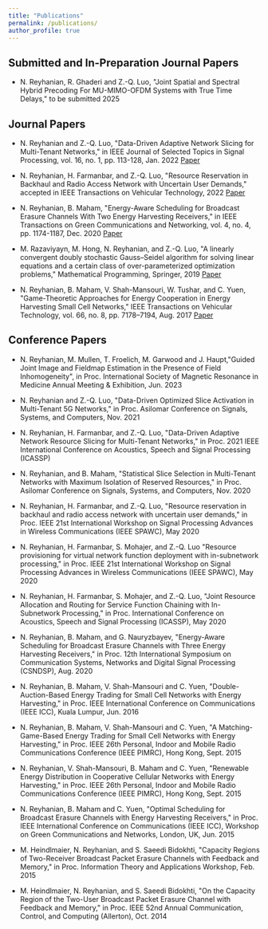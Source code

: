 ```yaml
---
title: "Publications"
permalink: /publications/
author_profile: true
---
```


## Submitted and In-Preparation Journal Papers
* N. Reyhanian, R. Ghaderi and Z.-Q. Luo, "Joint Spatial and Spectral Hybrid Precoding For MU-MIMO-OFDM Systems with True Time Delays," to be submitted 2025

## Journal Papers
* N. Reyhanian and Z.-Q. Luo, "Data-Driven Adaptive Network Slicing for Multi-Tenant Networks," in IEEE Journal of Selected Topics in Signal Processing, vol. 16, no. 1, pp. 113-128, Jan. 2022 [Paper](https://ieeexplore.ieee.org/document/9662191)

* N. Reyhanian, H. Farmanbar, and Z.-Q. Luo, "Resource Reservation in Backhaul and Radio Access Network with Uncertain User Demands," accepted in IEEE Transactions on Vehicular Technology, 2022 [Paper](https://ieeexplore.ieee.org/document/9662191)

* N. Reyhanian, B. Maham, "Energy-Aware Scheduling for Broadcast Erasure Channels With Two Energy Harvesting Receivers," in IEEE Transactions on Green Communications and Networking, vol. 4, no. 4, pp. 1174-1187, Dec. 2020 [Paper](https://ieeexplore.ieee.org/document/9143206)

* M. Razaviyayn, M. Hong, N. Reyhanian, and Z.-Q. Luo, "A linearly convergent doubly stochastic Gauss–Seidel algorithm for solving linear equations and a certain class of over-parameterized optimization problems," Mathematical Programming, Springer, 2019 [Paper](https://link.springer.com/article/10.1007/s10107-020-01526-w)

* N. Reyhanian, B. Maham, V. Shah-Mansouri, W. Tushar, and C. Yuen, "Game-Theoretic Approaches for Energy Cooperation in Energy Harvesting Small Cell Networks," IEEE Transactions on Vehicular Technology, vol. 66, no. 8, pp. 7178–7194, Aug. 2017 [Paper](https://ieeexplore.ieee.org/document/7887707)

## Conference Papers
* N. Reyhanian, M. Mullen, T. Froelich, M. Garwood and J. Haupt,"Guided Joint Image and Fieldmap Estimation in the Presence of Field Inhomogeneity", in Proc. International Society of Magnetic Resonance in Medicine Annual Meeting & Exhibition, Jun. 2023

* N. Reyhanian and Z.-Q. Luo, "Data-Driven Optimized Slice Activation in Multi-Tenant 5G Networks," in Proc. Asilomar Conference on Signals, Systems, and Computers, Nov. 2021

* N. Reyhanian, H. Farmanbar, and Z.-Q. Luo, "Data-Driven Adaptive Network Resource Slicing for Multi-Tenant Networks," in Proc. 2021 IEEE International Conference on Acoustics, Speech and Signal Processing (ICASSP)

* N. Reyhanian, and B. Maham, "Statistical Slice Selection in Multi-Tenant Networks with Maximum Isolation of Reserved Resources," in Proc. Asilomar Conference on Signals, Systems, and Computers, Nov. 2020

* N. Reyhanian, H. Farmanbar, and Z.-Q. Luo, "Resource reservation in backhaul and radio access network with uncertain user demands," in Proc. IEEE 21st International Workshop on Signal Processing Advances in Wireless Communications (IEEE SPAWC), May 2020

* N. Reyhanian, H. Farmanbar, S. Mohajer, and Z.-Q. Luo "Resource provisioning for virtual network function deployment with in-subnetwork processing," in Proc. IEEE 21st International Workshop on Signal Processing Advances in Wireless Communications (IEEE SPAWC), May 2020

* N. Reyhanian, H. Farmanbar, S. Mohajer, and Z.-Q. Luo, "Joint Resource Allocation and Routing for Service Function Chaining with In-Subnetwork Processing," in Proc. International Conference on Acoustics, Speech and Signal Processing (ICASSP), May 2020

* N. Reyhanian, B. Maham, and G. Nauryzbayev, "Energy-Aware Scheduling for Broadcast Erasure Channels with Three Energy Harvesting Receivers," in Proc. 12th International Symposium on Communication Systems, Networks and Digital Signal Processing (CSNDSP), Aug. 2020

* N. Reyhanian, B. Maham, V. Shah-Mansouri and C. Yuen, "Double-Auction-Based Energy Trading for Small Cell Networks with Energy Harvesting," in Proc. IEEE International Conference on Communications (IEEE ICC), Kuala Lumpur, Jun. 2016

* N. Reyhanian, B. Maham, V. Shah-Mansouri and C. Yuen, "A Matching-Game-Based Energy Trading for Small Cell Networks with Energy Harvesting," in Proc. IEEE 26th Personal, Indoor and Mobile Radio Communications Conference (IEEE PIMRC), Hong Kong, Sept. 2015

* N. Reyhanian, V. Shah-Mansouri, B. Maham and C. Yuen, "Renewable Energy Distribution in Cooperative Cellular Networks with Energy Harvesting," in Proc. IEEE 26th Personal, Indoor and Mobile Radio Communications Conference (IEEE PIMRC), Hong Kong, Sept. 2015

* N. Reyhanian, B. Maham and C. Yuen, "Optimal Scheduling for Broadcast Erasure Channels with Energy Harvesting Receivers," in Proc. IEEE International Conference on Communications (IEEE ICC), Workshop on Green Communications and Networks, London, UK, Jun. 2015

* M. Heindlmaier, N. Reyhanian, and S. Saeedi Bidokhti, "Capacity Regions of Two-Receiver Broadcast Packet Erasure Channels with Feedback and Memory," in Proc. Information Theory and Applications Workshop, Feb. 2015

* M. Heindlmaier, N. Reyhanian, and S. Saeedi Bidokhti, "On the Capacity Region of the Two-User Broadcast Packet Erasure Channel with Feedback and Memory," in Proc. IEEE 52nd Annual Communication, Control, and Computing (Allerton), Oct. 2014

